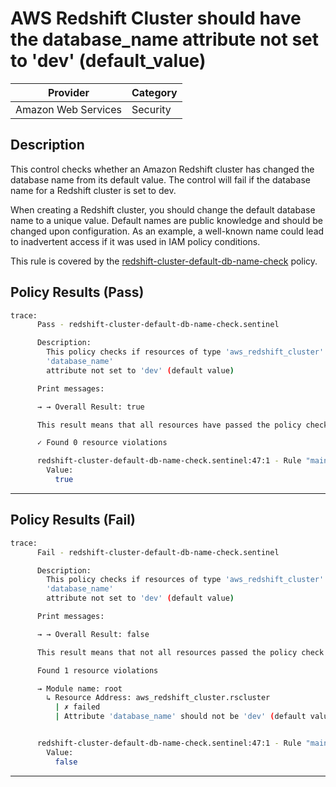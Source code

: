 # AWS Redshift Cluster should have the database_name attribute not set to 'dev' (default_value)

| Provider            | Category  |
| ------------------- | --------  |
| Amazon Web Services |  Security |

## Description

This control checks whether an Amazon Redshift cluster has changed the database name from its default value. The control will fail if the database name for a Redshift cluster is set to dev.

When creating a Redshift cluster, you should change the default database name to a unique value. Default names are public knowledge and should be changed upon configuration. As an example, a well-known name could lead to inadvertent access if it was used in IAM policy conditions.

This rule is covered by the [redshift-cluster-default-db-name-check](../../policies/redshift-cluster-default-db-name-check.sentinel) policy.

## Policy Results (Pass)

```bash
trace:
      Pass - redshift-cluster-default-db-name-check.sentinel

      Description:
        This policy checks if resources of type 'aws_redshift_cluster' have the
        'database_name'
        attribute not set to 'dev' (default value)

      Print messages:

      → → Overall Result: true

      This result means that all resources have passed the policy check for the policy redshift-cluster-default-db-name-check.

      ✓ Found 0 resource violations

      redshift-cluster-default-db-name-check.sentinel:47:1 - Rule "main"
        Value:
          true
```

---

## Policy Results (Fail)

```bash
trace:
      Fail - redshift-cluster-default-db-name-check.sentinel

      Description:
        This policy checks if resources of type 'aws_redshift_cluster' have the
        'database_name'
        attribute not set to 'dev' (default value)

      Print messages:

      → → Overall Result: false

      This result means that not all resources passed the policy check and the protected behavior is not allowed for the policy redshift-cluster-default-db-name-check.

      Found 1 resource violations

      → Module name: root
        ↳ Resource Address: aws_redshift_cluster.rscluster
          | ✗ failed
          | Attribute 'database_name' should not be 'dev' (default value) for AWS Redshift Cluster. Refer to https://docs.aws.amazon.com/securityhub/latest/userguide/redshift-controls.html#redshift-9 for more details.


      redshift-cluster-default-db-name-check.sentinel:47:1 - Rule "main"
        Value:
          false
```

---
